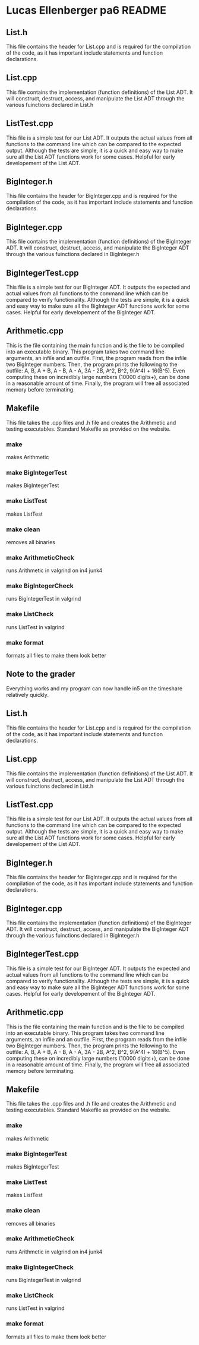 # Lucas Ellenberger pa6 README

## List.h

This file contains the header for List.cpp and is required for the compilation of the code, as it has important include statements and function declarations.

## List.cpp

This file contains the implementation (function definitions) of the List ADT. It will construct, destruct, access, and manipulate the List ADT through the various fuinctions declared in List.h

## ListTest.cpp

This file is a simple test for our List ADT. It outputs the actual values from all functions to the command line which can be compared to the expected output. Although the tests are simple, it is a quick and easy way to make sure all the List ADT functions work for some cases. Helpful for early developement of the List ADT.

## BigInteger.h

This file contains the header for BigInteger.cpp and is required for the compilation of the code, as it has important include statements and function declarations.

## BigInteger.cpp

This file contains the implementation (function definitions) of the BigInteger ADT. It will construct, destruct, access, and manipulate the BigInteger ADT through the various fuinctions declared in BigInteger.h

## BigIntegerTest.cpp

This file is a simple test for our BigInteger ADT. It outputs the expected and actual values from all functions to the command line which can be compared to verify functionality. Although the tests are simple, it is a quick and easy way to make sure all the BigInteger ADT functions work for some cases. Helpful for early developement of the BigInteger ADT.

## Arithmetic.cpp

This is the file containing the main function and is the file to be compiled into an executable binary. This program takes two command line arguments, an infile and an outfile. First, the program reads from the infile two BigInteger numbers. Then, the program prints the following to the outfile: A, B, A + B, A - B, A - A, 3A - 2B, A^2, B^2, 9(A^4) + 16(B^5). Even computing these on incredibly large numbers (10000 digits+), can be done in a reasonable amount of time. Finally, the program will free all associated memory before terminating.

## Makefile

This file takes the .cpp files and .h file and creates the Arithmetic and testing executables.
Standard Makefile as provided on the website.

### make

makes Arithmetic

### make BigIntegerTest

makes BigIntegerTest

### make ListTest

makes ListTest

### make clean

removes all binaries

### make ArithmeticCheck

runs Arithmetic in valgrind on in4 junk4

### make BigIntegerCheck

runs BigIntegerTest in valgrind

### make ListCheck

runs ListTest in valgrind
            
### make format

formats all files to make them look better


## Note to the grader

Everything works and my program can now handle in5 on the timeshare relatively quickly.

## List.h

This file contains the header for List.cpp and is required for the compilation of the code, as it has important include statements and function declarations.

## List.cpp

This file contains the implementation (function definitions) of the List ADT. It will construct, destruct, access, and manipulate the List ADT through the various fuinctions declared in List.h

## ListTest.cpp

This file is a simple test for our List ADT. It outputs the actual values from all functions to the command line which can be compared to the expected output. Although the tests are simple, it is a quick and easy way to make sure all the List ADT functions work for some cases. Helpful for early developement of the List ADT.

## BigInteger.h

This file contains the header for BigInteger.cpp and is required for the compilation of the code, as it has important include statements and function declarations.

## BigInteger.cpp

This file contains the implementation (function definitions) of the BigInteger ADT. It will construct, destruct, access, and manipulate the BigInteger ADT through the various fuinctions declared in BigInteger.h

## BigIntegerTest.cpp

This file is a simple test for our BigInteger ADT. It outputs the expected and actual values from all functions to the command line which can be compared to verify functionality. Although the tests are simple, it is a quick and easy way to make sure all the BigInteger ADT functions work for some cases. Helpful for early developement of the BigInteger ADT.

## Arithmetic.cpp

This is the file containing the main function and is the file to be compiled into an executable binary. This program takes two command line arguments, an infile and an outfile. First, the program reads from the infile two BigInteger numbers. Then, the program prints the following to the outfile: A, B, A + B, A - B, A - A, 3A - 2B, A^2, B^2, 9(A^4) + 16(B^5). Even computing these on incredibly large numbers (10000 digits+), can be done in a reasonable amount of time. Finally, the program will free all associated memory before terminating.

## Makefile

This file takes the .cpp files and .h file and creates the Arithmetic and testing executables.
Standard Makefile as provided on the website.

### make

makes Arithmetic

### make BigIntegerTest

makes BigIntegerTest

### make ListTest

makes ListTest

### make clean

removes all binaries

### make ArithmeticCheck

runs Arithmetic in valgrind on in4 junk4

### make BigIntegerCheck

runs BigIntegerTest in valgrind

### make ListCheck

runs ListTest in valgrind
            
### make format

formats all files to make them look better

